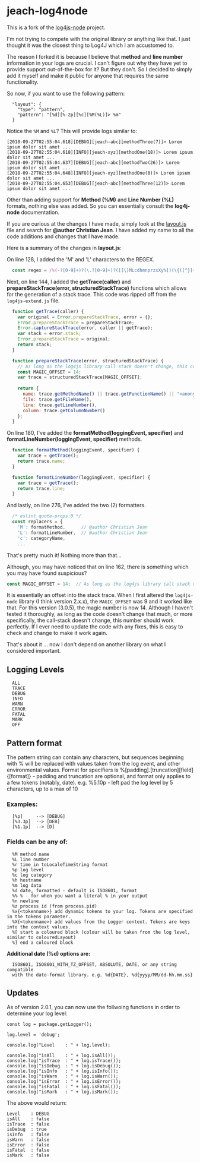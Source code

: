 # jeach-log4node

This is a fork of the [log4js-node](https://github.com/log4js-node/log4js-node) project.

I'm not trying to compete with the original library or anything like that. I just thought it was the closest thing to Log4J which I am accustomed to. 

The reason I forked it is because I believe that **method** and **line number** information in your logs are crucial. I can't figure out why they have yet to provide support out-of-the-box for it? But they don't. So I decided to simply add it myself and make it public for anyone that requires the same functionality.

So now, if you want to use the following pattern:

```
  "layout": {
    "type": "pattern",
    "pattern": "[%d][%-2p][%c][%M(%L)]> %m"
  }
```

Notice the `%M` and `%L`? This will provide logs similar to:

```
[2018-09-27T02:55:04.618][DEBUG][jeach-abc][methodThree(7)]> Lorem ipsum dolor sit amet ...
[2018-09-27T02:55:04.618][INFO][jeach-xyz][methodOne(18)]> Lorem ipsum dolor sit amet ...
[2018-09-27T02:55:04.637][DEBUG][jeach-abc][methodTwo(26)]> Lorem ipsum dolor sit amet ...
[2018-09-27T02:55:04.648][INFO][jeach-xyz][methodOne(8)]> Lorem ipsum dolor sit amet ...
[2018-09-27T02:55:04.653][DEBUG][jeach-abc][methodThree(12)]> Lorem ipsum dolor sit amet ...
```

Other than adding support for **Method (%M)** and **Line Number (%L)** formats, nothing else was added. So you can essentially consult the **log4j-node** documentation.

If you are curious at the changes I have made, simply look at the [layout.js](https://github.com/Jeach/log4node/blob/master/lib/layouts.js) file and search for **@author Christian Jean**. I have added my name to all the code additions and changes that I have made.

Here is a summary of the changes in **layout.js**:

On line 128, I added the 'M' and 'L' characters to the REGEX.

```javascript
  const regex = /%(-?[0-9]+)?(\.?[0-9]+)?([[\]MLcdhmnprzxXy%])(\{([^}]+)\})?|([^%]+)/;
```
Next, on line 144, I added the **getTrace(caller)** and **prepareStackTrace(error, structuredStackTrace)** functions which allows for the generation of a stack trace. This code was ripped off from the `log4js-extend.js` file.

```javascript
  function getTrace(caller) {
    var original = Error.prepareStackTrace, error = {};
    Error.prepareStackTrace = prepareStackTrace;
    Error.captureStackTrace(error, caller || getTrace);
    var stack = error.stack;
    Error.prepareStackTrace = original;
    return stack;
  }

  function prepareStackTrace(error, structuredStackTrace) {
    // As long as the log4js library call stack doesn't change, this constant should work.
    const MAGIC_OFFSET = 14;
    var trace = structuredStackTrace[MAGIC_OFFSET];
   
    return {
      name: trace.getMethodName() || trace.getFunctionName() || "<anonymous>",
      file: trace.getFileName(),
      line: trace.getLineNumber(),
      column: trace.getColumnNumber()
    };
  }
```
On line 180, I've added the **formatMethod(loggingEvent, specifier)** and **formatLineNumber(loggingEvent, specifier)** methods.

```javascript
  function formatMethod(loggingEvent, specifier) {
    var trace = getTrace();
    return trace.name;
  }

  function formatLineNumber(loggingEvent, specifier) {
    var trace = getTrace();
    return trace.line;
  }
```

And lastly, on line 276, I've added the two (2) formatters.

```javascript
  /* eslint quote-props:0 */
  const replacers = {
    'M': formatMethod,      // @author Christian Jean
    'L': formatLineNumber,  // @author Christian Jean
    'c': categoryName,
    ...
```

That's pretty much it! Nothing more than that...

Although, you may have noticed that on line 162, there is something which you may have found suspicious?

```javascript
const MAGIC_OFFSET = 14;  // As long as the log4js library call stack doesn't change, this constant should work.
```

It is essentially an offset into the stack trace. When I first altered the `log4js-node` library (I think version 2.x.x), the `MAGIC_OFFSET` was 9 and it worked like that. For this version (3.0.5), the magic number is now 14. Although I haven't tested it thoroughly, as long as the code doesn't change that much, or more specifically, the call-stack doesn't change, this number should work perfectly. If I ever need to update the code with any fixes, this is easy to check and change to make it work again.

That's about it ... now I don't depend on another library on what I considered important. 

## Logging Levels

```
  ALL
  TRACE
  DEBUG
  INFO
  WARN
  ERROR
  FATAL
  MARK
  OFF
```    

## Pattern format


The pattern string can contain any characters, but sequences beginning with % will be replaced with values taken from the log event, and other environmental values. Format for specifiers is %[padding].[truncation][field]{[format]} - padding and truncation are optional, and format only applies to a few tokens (notably, date). e.g. %5.10p - left pad the log level by 5 characters, up to a max of 10
    
### Examples:
    
```    
  [%p]     --> [DEBUG]
  [%3.3p]  --> [DEB]
  [%1.1p]  --> [D]
```

### Fields can be any of:

```
  %M method name
  %L line number
  %r time in toLocaleTimeString format
  %p log level
  %c log category
  %h hostname
  %m log data
  %d date, formatted - default is ISO8601, format
  %% % - for when you want a literal % in your output
  %n newline
  %z process id (from process.pid)
  %x{<tokenname>} add dynamic tokens to your log. Tokens are specified in the tokens parameter.
  %X{<tokenname>} add values from the Logger context. Tokens are keys into the context values.
  %[ start a coloured block (colour will be taken from the log level, similar to colouredLayout)
  %] end a coloured block
```  
  
**Additional date (%d) options are:**
  
```
  ISO8601, ISO8601_WITH_TZ_OFFSET, ABSOLUTE, DATE, or any string compatible 
  with the date-format library. e.g. %d{DATE}, %d{yyyy/MM/dd-hh.mm.ss}
```

## Updates

As of version 2.0.1, you can now use the follwoing functions in order to determine your log level:

```
const log = package.getLogger();

log.level = 'debug';

console.log("Level    : " + log.level);

console.log("isAll    : " + log.isAll());
console.log("isTrace  : " + log.isTrace());
console.log("isDebug  : " + log.isDebug());
console.log("isInfo   : " + log.isInfo());
console.log("isWarn   : " + log.isWarn());
console.log("isError  : " + log.isError());
console.log("isFatal  : " + log.isFatal());
console.log("isMark   : " + log.isMark());
```

The above would return:

```
Level    : DEBUG
isAll    : false
isTrace  : false
isDebug  : true
isInfo   : false
isWarn   : false
isError  : false
isFatal  : false
isMark   : false
```
